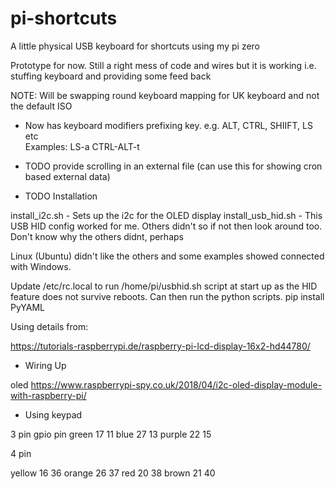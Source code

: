 # pi-shortcuts
A little physical USB keyboard for shortcuts using my pi zero


Prototype for now. Still a right mess of code and wires but it is working i.e. stuffing keyboard and providing some feed back


NOTE: Will be swapping round keyboard mapping for UK keyboard and not the default ISO

* Now has keyboard modifiers prefixing key. e.g. ALT, CTRL, SHIIFT, LS etc    
    Examples: LS-a CTRL-ALT-t

* TODO provide scrolling in an external file (can use this for showing cron based external data)


* TODO Installation

install_i2c.sh - Sets up the i2c for the OLED display
install_usb_hid.sh - This USB HID config worked for me. Others didn't so if not then look around too. Don't know why the others didnt, perhaps

Linux (Ubuntu) didn't like the others and some examples showed connected with Windows. 

Update /etc/rc.local to run /home/pi/usbhid.sh script at start up as the HID feature does not survive reboots. Can then run the python scripts.
pip install PyYAML

Using details from:

https://tutorials-raspberrypi.de/raspberry-pi-lcd-display-16x2-hd44780/


* Wiring Up

oled 
https://www.raspberrypi-spy.co.uk/2018/04/i2c-oled-display-module-with-raspberry-pi/

* Using keypad 


3 pin
              gpio        pin
green         17           11
blue          27           13
purple        22           15


4 pin

yellow        16          36
orange        26           37
red           20           38
brown         21           40






